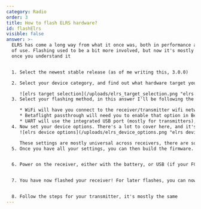 ```yaml
---
category: Radio
order: 3
title: How to flash ELRS hardware?
id: flashElrs
visible: false
answer: >-
  ELRS has come a long way from what it once was, both in performance and ease
  of use. Flashing used to be a bit more involved, but now it's mostly a breeze
  once you understand it


  1. Select the newest stable release (as of me writing this, 3.0.0)

  2. Select your device category, and find out what hardware target you need to use, usually, the manufacturer will have this listed. Then select it in the configurator. Below is an example for Happymodel EP1 and EP2 receivers. If you're flashing a different receiver or a transmitter, it will be different for you:

     ![elrs target selection](/uploads/elrs_target_selection.png "elrs target selection")
  3. Select your flashing method, in this answer I'll be following the WiFi flashing process. If you can't use WiFi for one reason or another, there's also Betaflight Passthrough and UART

     * WiFi will have you connect to the receiver/transmitter wifi network and upload the file there or connect the receiver/transmitter to your WiFi network
     * Betaflight passthrough will need you to enable that option in Betaflight as well, and you can then connect your flight controller and flash it that way
     * UART will use the integrated USB port (mostly for transmitters), or an FTDI breakout board for receivers (though this is more advanced)
  4. Now set your device options. There's a lot to cover here, and it's all well covered in the [ELRS wiki](https://www.expresslrs.org/2.0/quick-start/getting-started/) and more specifically the [User Defines](https://www.expresslrs.org/2.0/software/user-defines/). The main thing is the bind phrase, which you should set to be the same on your transmitter and receiver, you won't have to do any manual binding. Set your regulatory domain, and your home wifi settings to make flashing a little easier once you have flashed the receiver once with this ew firmware
     ![elrs device options](/uploads/elrs_device_options.png "elrs device options")

     These settings are mostly universal across receivers, there are some module-specific settings that are more for advanced use, and should be kept to default
  5. Once you have all your settings, you can then build the firmware. Don't worry if this takes a while, it may first need to install all the dependencies. Once done, it should pop up a file explorer window with the firmware files, you will want the one with the full device name


  6﻿. Power on the receiver, either with the battery, or USB (if your FC supports it). After the wifi interval time has passed, the receiver should change its blinking pattern, indicating WiFi access point mode. You should see a new WiFi network show up named something like `ExpressLRX RX`. Connect to it, and go to <http://10.0.0.1> in your web browser. Drag the file into the file attachment area, or navigate to it manually. Then you can press `Update`. If everything went to plan, you should soon see a blank page saying `Update Success! Rebooting...`


  7﻿. You have now flashed your receiver! For later flashes, you can now also use your home network to flash and set up the receiver


  8﻿. Follow the steps for your transmitter, it's mostly the same
---
```


